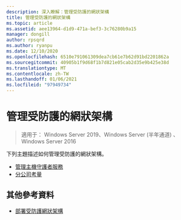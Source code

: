```yaml
---
description: 深入瞭解：管理受防護的網狀架構
title: 管理受防護的網狀架構
ms.topic: article
ms.assetid: aee13964-d1d9-471a-bef3-3c76280b9a15
manager: dongill
author: rpsqrd
ms.author: ryanpu
ms.date: 12/10/2020
ms.openlocfilehash: 6510e791061309dea7cb61e7b62d91bd2201862a
ms.sourcegitcommit: 40905b1f9d68f1b7d821e05cab2d35e9b425e38d
ms.translationtype: MT
ms.contentlocale: zh-TW
ms.lasthandoff: 01/06/2021
ms.locfileid: "97949734"
---
```

# <a name="managing-a-guarded-fabric"></a>管理受防護的網狀架構

> 適用于： Windows Server 2019、Windows Server (半年通道) 、Windows Server 2016

下列主題描述如何管理受防護的網狀架構。

- [管理主機守護者服務](guarded-fabric-manage-hgs.md)
- [分公司考量](guarded-fabric-manage-branch-office.md)

## <a name="additional-references"></a>其他參考資料

- [部署受防護網狀架構](guarded-fabric-deploying-hgs-overview.md)
